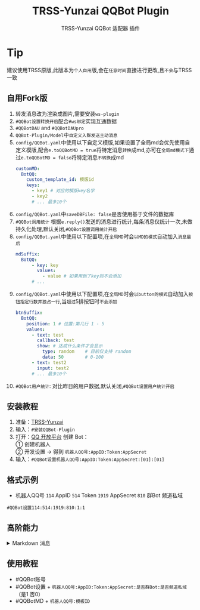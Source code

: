 <div align="center">

# TRSS-Yunzai QQBot Plugin

TRSS-Yunzai QQBot 适配器 插件

</div>

# Tip

建议使用TRSS原版,此版本为`个人自用`版,会在`任意时间`直接进行更改,且`不会`与TRSS一致

## 自用Fork版

1. 转发消息改为渲染成图片,需要安装`ws-plugin`
2. `#QQBot设置转换开启`配合`#ws绑定`实现互通数据
3. `#QQBotDAU` and `#QQBotDAUpro`
5. `QQBot-Plugin/Model`中`自定义入群发送主动消息`
6. `config/QQBot.yaml`中使用以下自定义模版,如果设置了全局md会优先使用自定义模版,配合`e.toQQBotMD = true`将特定消息`转换`成md,亦可在`全局md模式下`通过`e.toQQBotMD = false`将特定消息`不转换`成md
    ```yml
    customMD:
      BotQQ:
        custom_template_id: 模版id
        keys: 
          - key1 # 对应的模版key名字
          - key2
          # ... 最多10个
    ```
7. `config/QQBot.yaml`中`saveDBFile: false`是否使用基于文件的数据库
8. `#QQBot调用统计` 根据`e.reply()`发送的消息进行统计,每条消息仅统计一次,未做持久化处理,默认关闭,`#QQBot设置调用统计开启`
9. `config/QQBot.yaml`中使用以下配置项,在`全局MD`时会`以MD的模式`自动加入`消息最后`
    ```yml
    mdSuffix:
      BotQQ:
          - key: key
            values:
              - value # 如果用到了key则不会添加
          # ...
    ```
10. `config/QQBot.yaml`中使用以下配置项,在`全局MD`时会`以button的模式`自动加入`按钮指定行数并独占一行`,当`超过`5排按钮时`不会添加`
    ```yml
    btnSuffix:
      BotQQ:
        position: 1 # 位置:第几行 1 - 5
        values:
          - text: test
            callback: test
            show: # 达成什么条件才会显示
              type: random    # 目前仅支持 random
              data: 50        # 0-100
          - text: test2
            input: test2
          # ... 最多10个
    ```
11. `#QQBot用户统计`: 对比昨日的用户数据,默认关闭,`#QQBot设置用户统计开启`

## 安装教程

1. 准备：[TRSS-Yunzai](../../../Yunzai)
2. 输入：`#安装QQBot-Plugin`
3. 打开：[QQ 开放平台](https://q.qq.com) 创建 Bot：  
① 创建机器人  
② 开发设置 → 得到 `机器人QQ号:AppID:Token:AppSecret`  
4. 输入：`#QQBot设置机器人QQ号:AppID:Token:AppSecret:[01]:[01]`

## 格式示例

- 机器人QQ号 `114` AppID `514` Token `1919` AppSecret `810` 群Bot 频道私域

```
#QQBot设置114:514:1919:810:1:1
```

## 高阶能力

<details><summary>Markdown 消息</summary>

高阶能力 → 消息模板 → 添加 Markdown 模板

模板名称：多图文消息  
使用场景：发送连续图文消息  
Markdown 源码：

```
{{.a}}{{.b}}{{.c}}{{.d}}{{.e}}{{.f}}{{.g}}{{.h}}{{.i}}{{.j}}
```


配置模板参数
| 模板参数 | 参数示例 |
| - | - |
| a | 0 |
| b | 1 |
| c | 2 |
| d | 3 |
| e | 4 |
| f | 5 |
| g | 6 |
| h | 7 |
| i | 8 |
| j | 9 |

保存 → 提交审核 → 审核完成后，输入 `#QQBotMD机器人QQ号:模板ID`

</details>

## 使用教程

- #QQBot账号
- #QQBot设置 + `机器人QQ号:AppID:Token:AppSecret:是否群Bot:是否频道私域`（是1 否0）
- #QQBotMD + `机器人QQ号:模板ID`